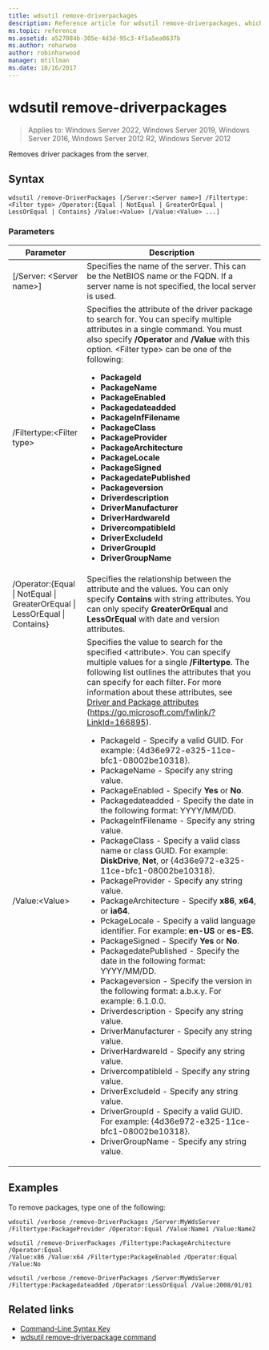 ```yaml
---
title: wdsutil remove-driverpackages
description: Reference article for wdsutil remove-driverpackages, which removes driver packages from the server.
ms.topic: reference
ms.assetid: a527084b-305e-4d3d-95c3-4f5a5ea0637b
ms.author: roharwoo
author: robinharwood
manager: mtillman
ms.date: 10/16/2017
---
```


# wdsutil remove-driverpackages

>Applies to: Windows Server 2022, Windows Server 2019, Windows Server 2016, Windows Server 2012 R2, Windows Server 2012

Removes driver packages from the server.

## Syntax
```
wdsutil /remove-DriverPackages [/Server:<Server name>] /Filtertype:<Filter type> /Operator:{Equal | NotEqual | GreaterOrEqual | LessOrEqual | Contains} /Value:<Value> [/Value:<Value> ...]
```
### Parameters

|                                         Parameter                                          |                                                                                                                                                                                                                                                                                                                                                                                                                                                                                                                                                                                                                                                                                                                                                                                                                                                                                                          Description                                                                                                                                                                                                                                                                                                                                                                                                                                                                                                                                                                                                                                                                                                                                                                                                                                                                                                          |
|--------------------------------------------------------------------------------------------|-------------------------------------------------------------------------------------------------------------------------------------------------------------------------------------------------------------------------------------------------------------------------------------------------------------------------------------------------------------------------------------------------------------------------------------------------------------------------------------------------------------------------------------------------------------------------------------------------------------------------------------------------------------------------------------------------------------------------------------------------------------------------------------------------------------------------------------------------------------------------------------------------------------------------------------------------------------------------------------------------------------------------------------------------------------------------------------------------------------------------------------------------------------------------------------------------------------------------------------------------------------------------------------------------------------------------------------------------------------------------------------------------------------------------------------------------------------------------------------------------------------------------------------------------------------------------------------------------------------------------------------------------------------------------------------------------------------------------------------------------------------------------------------------------------------------------------|
|                                  [/Server: \<Server name\>]                                  |                                                                                                                                                                                                                                                                                                                                                                                                                                                                                                                                                                                                                                                                                                                                                                                                                                           Specifies the name of the server. This can be the NetBIOS name or the FQDN. If a server name is not specified, the local server is used.                                                                                                                                                                                                                                                                                                                                                                                                                                                                                                                                                                                                                                                                                                                                                                                                                                            |
|                                 /Filtertype:\<Filter type\>                                  |                                                                                                                                                                                                                                                                                                                                                                                                                                                                                Specifies the attribute of the driver package to search for. You can specify multiple attributes in a single command. You must also specify **/Operator** and **/Value** with this option. \<Filter type\> can be one of the following:<ul><li>**PackageId**</li><li>**PackageName**</li><li>**PackageEnabled**</li><li>**Packagedateadded**</li><li>**PackageInfFilename**</li><li>**PackageClass**</li><li>**PackageProvider**</li><li>**PackageArchitecture**</li><li>**PackageLocale**</li><li>**PackageSigned**</li><li>**PackagedatePublished**</li><li>**Packageversion**</li><li>**Driverdescription**</li><li>**DriverManufacturer**</li><li>**DriverHardwareId**</li><li>**DrivercompatibleId**</li><li>**DriverExcludeId**</li><li>**DriverGroupId**</li><li>**DriverGroupName**</li></ul>                                                                                                                                                                                                                                                                                                                                                                                                                                                                                 |
| /Operator:{Equal &#124; NotEqual &#124; GreaterOrEqual &#124; LessOrEqual &#124; Contains} |                                                                                                                                                                                                                                                                                                                                                                                                                                                                                                                                                                                                                                                                                                                                                                                                   Specifies the relationship between the attribute and the values. You can only specify **Contains** with string attributes. You can only specify **GreaterOrEqual** and **LessOrEqual** with date and version attributes.                                                                                                                                                                                                                                                                                                                                                                                                                                                                                                                                                                                                                                                                                                                                                                                                    |
|                                       /Value:\<Value\>                                       | Specifies the value to search for the specified \<attribute\>. You can specify multiple values for a single **/Filtertype**. The following list outlines the attributes that you can specify for each filter. For more information about these attributes, see [Driver and Package attributes](/previous-versions/windows/it-pro/windows-server-2008-R2-and-2008/dd759262(v=ws.11)) (<https://go.microsoft.com/fwlink/?LinkId=166895>). <ul><li>PackageId - Specify a valid GUID. For example: {4d36e972-e325-11ce-bfc1-08002be10318}.</li><li>PackageName - Specify any string value.</li><li>PackageEnabled - Specify **Yes** or **No**.</li><li>Packagedateadded - Specify the date in the following format: YYYY/MM/DD.</li><li>PackageInfFilename - Specify any string value.</li><li>PackageClass - Specify a valid class name or class GUID. For example: **DiskDrive**, **Net**, or {4d36e972-e325-11ce-bfc1-08002be10318}.</li><li>PackageProvider - Specify any string value.</li><li>PackageArchitecture - Specify **x86**, **x64**, or **ia64**.</li><li>PckageLocale - Specify a valid language identifier. For example: **en-US** or **es-ES**.</li><li>PackageSigned - Specify **Yes** or **No**.</li><li>PackagedatePublished - Specify the date in the following format: YYYY/MM/DD.</li><li>Packageversion - Specify the version in the following format: a.b.x.y. For example: 6.1.0.0.</li><li>Driverdescription - Specify any string value.</li><li>DriverManufacturer - Specify any string value.</li><li>DriverHardwareId - Specify any string value.</li><li>DrivercompatibleId - Specify any string value.</li><li>DriverExcludeId - Specify any string value.</li><li>DriverGroupId - Specify a valid GUID. For example: {4d36e972-e325-11ce-bfc1-08002be10318}.</li><li>DriverGroupName - Specify any string value.</li></ul>  |

## Examples
To remove packages, type one of the following:
```
wdsutil /verbose /remove-DriverPackages /Server:MyWdsServer
/Filtertype:PackageProvider /Operator:Equal /Value:Name1 /Value:Name2
```
```
wdsutil /remove-DriverPackages /Filtertype:PackageArchitecture /Operator:Equal
/Value:x86 /Value:x64 /Filtertype:PackageEnabled /Operator:Equal /Value:No
```
```
wdsutil /verbose /remove-DriverPackages /Server:MyWdsServer
/Filtertype:Packagedateadded /Operator:LessOrEqual /Value:2008/01/01
```
## Related links
- [Command-Line Syntax Key](command-line-syntax-key.md)
- [wdsutil remove-driverpackage command](wdsutil-remove-driverpackage.md)
